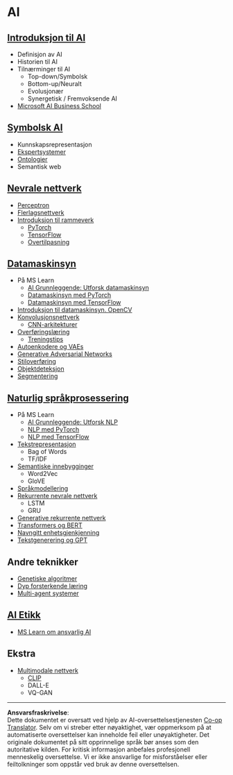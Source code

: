 <!--
CO_OP_TRANSLATOR_METADATA:
{
  "original_hash": "f2f88dbd2debd38e26149b27b1fd272d",
  "translation_date": "2025-08-28T16:05:24+00:00",
  "source_file": "etc/Mindmap.md",
  "language_code": "no"
}
-->
# AI

## [Introduksjon til AI](https://github.com/microsoft/AI-For-Beginners/blob/main/lessons/1-Intro/README.md)
 - Definisjon av AI
 - Historien til AI
 - Tilnærminger til AI
     - Top-down/Symbolsk
     - Bottom-up/Neuralt
     - Evolusjonær
     - Synergetisk / Fremvoksende AI
 - [Microsoft AI Business School](https://www.microsoft.com/ai/ai-business-school/?WT.mc_id=academic-77998-cacaste)

## [Symbolsk AI](https://github.com/microsoft/AI-For-Beginners/blob/main/lessons/2-Symbolic/README.md)
 - Kunnskapsrepresentasjon
 - [Ekspertsystemer](https://github.com/microsoft/AI-For-Beginners/blob/main/lessons/2-Symbolic/Animals.ipynb)
 - [Ontologier](https://github.com/microsoft/AI-For-Beginners/blob/main/lessons/2-Symbolic/FamilyOntology.ipynb)
 - Semantisk web

## [Nevrale nettverk](https://github.com/microsoft/AI-For-Beginners/blob/main/lessons/3-NeuralNetworks/README.md)
 - [Perceptron](https://github.com/microsoft/AI-For-Beginners/blob/main/lessons/3-NeuralNetworks/03-Perceptron/README.md)
 - [Flerlagsnettverk](https://github.com/microsoft/AI-For-Beginners/blob/main/lessons/3-NeuralNetworks/04-OwnFramework/README.md)
 - [Introduksjon til rammeverk](https://github.com/microsoft/AI-For-Beginners/blob/main/lessons/3-NeuralNetworks/05-Frameworks/README.md)
   - [PyTorch](https://github.com/microsoft/AI-For-Beginners/blob/main/lessons/3-NeuralNetworks/05-Frameworks/IntroPyTorch.ipynb)
   - [TensorFlow](https://github.com/microsoft/AI-For-Beginners/blob/main/lessons/3-NeuralNetworks/05-Frameworks/IntroKerasTF.md)
   - [Overtilpasning](https://github.com/microsoft/AI-For-Beginners/blob/main/lessons/3-NeuralNetworks/05-Frameworks/Overfitting.md)

## [Datamaskinsyn](https://github.com/microsoft/AI-For-Beginners/blob/main/lessons/4-ComputerVision/README.md)
 - På MS Learn
    - [AI Grunnleggende: Utforsk datamaskinsyn](https://docs.microsoft.com/learn/paths/explore-computer-vision-microsoft-azure/?WT.mc_id=academic-77998-cacaste)
    - [Datamaskinsyn med PyTorch](https://docs.microsoft.com/learn/modules/intro-computer-vision-pytorch/?WT.mc_id=academic-77998-cacaste)
    - [Datamaskinsyn med TensorFlow](https://docs.microsoft.com/learn/modules/intro-computer-vision-TensorFlow/?WT.mc_id=academic-77998-cacaste)
 - [Introduksjon til datamaskinsyn. OpenCV](https://github.com/microsoft/AI-For-Beginners/blob/main/lessons/4-ComputerVision/06-IntroCV/README.md)
 - [Konvolusjonsnettverk](https://github.com/microsoft/AI-For-Beginners/blob/main/lessons/4-ComputerVision/07-ConvNets/README.md)
   - [CNN-arkitekturer](https://github.com/microsoft/AI-For-Beginners/blob/main/lessons/4-ComputerVision/07-ConvNets/CNN_Architectures.md)
 - [Overføringslæring](https://github.com/microsoft/AI-For-Beginners/blob/main/lessons/4-ComputerVision/08-TransferLearning/README.md)
   - [Treningstips](https://github.com/microsoft/AI-For-Beginners/blob/main/lessons/4-ComputerVision/08-TransferLearning/TrainingTricks.md)
 - [Autoenkodere og VAEs](https://github.com/microsoft/AI-For-Beginners/blob/main/lessons/4-ComputerVision/09-Autoencoders/README.md)
 - [Generative Adversarial Networks](https://github.com/microsoft/AI-For-Beginners/blob/main/lessons/4-ComputerVision/10-GANs/README.md)
 - [Stiloverføring](https://github.com/microsoft/AI-For-Beginners/blob/main/lessons/4-ComputerVision/10-GANs/StyleTransfer.ipynb)
 - [Objektdeteksjon](https://github.com/microsoft/AI-For-Beginners/blob/main/lessons/4-ComputerVision/11-ObjectDetection/README.md)
 - [Segmentering](https://github.com/microsoft/AI-For-Beginners/blob/main/lessons/4-ComputerVision/12-Segmentation/README.md)
 
## [Naturlig språkprosessering](https://github.com/microsoft/AI-For-Beginners/blob/main/lessons/5-NLP/README.md)
 - På MS Learn
    - [AI Grunnleggende: Utforsk NLP](https://docs.microsoft.com/learn/paths/explore-natural-language-processing/?WT.mc_id=academic-77998-cacaste)
    - [NLP med PyTorch](https://docs.microsoft.com/learn/modules/intro-natural-language-processing-pytorch/?WT.mc_id=academic-77998-cacaste)
    - [NLP med TensorFlow](https://docs.microsoft.com/learn/modules/intro-natural-language-processing-TensorFlow/?WT.mc_id=academic-77998-cacaste)
 - [Tekstrepresentasjon](https://github.com/microsoft/AI-For-Beginners/blob/main/lessons/5-NLP/13-TextRep/README.md)
    - Bag of Words
    - TF/IDF
 - [Semantiske innebygginger](https://github.com/microsoft/AI-For-Beginners/blob/main/lessons/5-NLP/14-Embeddings/README.md)
    - Word2Vec
    - GloVE
 - [Språkmodellering](https://github.com/microsoft/AI-For-Beginners/blob/main/lessons/5-NLP/15-LanguageModeling)
 - [Rekurrente nevrale nettverk](https://github.com/microsoft/AI-For-Beginners/blob/main/lessons/5-NLP/16-RNN/README.md)
     - LSTM
     - GRU
 - [Generative rekurrente nettverk](https://github.com/microsoft/AI-For-Beginners/blob/main/lessons/5-NLP/17-GenerativeNetworks/README.md)
 - [Transformers og BERT](https://github.com/microsoft/AI-For-Beginners/blob/main/lessons/5-NLP/18-Transformers/README.md)
 - [Navngitt enhetsgjenkjenning](https://github.com/microsoft/AI-For-Beginners/blob/main/lessons/5-NLP/19-NER/README.md)
 - [Tekstgenerering og GPT](https://github.com/microsoft/AI-For-Beginners/blob/main/lessons/5-NLP/20-LanguageModels/README.md)
## Andre teknikker
 - [Genetiske algoritmer](https://github.com/microsoft/AI-For-Beginners/blob/main/lessons/6-Other/21-GeneticAlgorithms/README.md)
 - [Dyp forsterkende læring](https://github.com/microsoft/AI-For-Beginners/blob/main/lessons/6-Other/22-DeepRL/README.md)
 - [Multi-agent systemer](https://github.com/microsoft/AI-For-Beginners/blob/main/lessons/6-Other/23-MultiagentSystems/README.md)

## [AI Etikk](https://github.com/microsoft/AI-For-Beginners/blob/main/lessons/7-Ethics/README.md)
 - [MS Learn om ansvarlig AI](https://docs.microsoft.com/learn/paths/responsible-ai-business-principles/?WT.mc_id=academic-77998-cacaste)
## Ekstra
 - [Multimodale nettverk](https://github.com/microsoft/AI-For-Beginners/blob/main/lessons/X-Extras/X1-MultiModal/README.md)
   - [CLIP](https://github.com/microsoft/AI-For-Beginners/blob/main/lessons/X-Extras/X1-MultiModal/Clip.ipynb)
   - DALL-E
   - VQ-GAN

---

**Ansvarsfraskrivelse**:  
Dette dokumentet er oversatt ved hjelp av AI-oversettelsestjenesten [Co-op Translator](https://github.com/Azure/co-op-translator). Selv om vi streber etter nøyaktighet, vær oppmerksom på at automatiserte oversettelser kan inneholde feil eller unøyaktigheter. Det originale dokumentet på sitt opprinnelige språk bør anses som den autoritative kilden. For kritisk informasjon anbefales profesjonell menneskelig oversettelse. Vi er ikke ansvarlige for misforståelser eller feiltolkninger som oppstår ved bruk av denne oversettelsen.